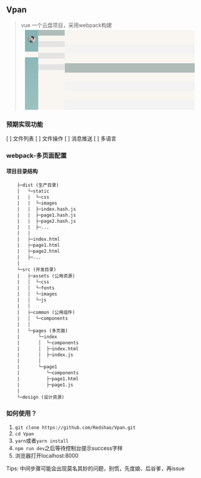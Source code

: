 ## Vpan
> vue 一个云盘项目，采用webpack构建
![Vpan](design/home.png)
### 预期实现功能
[ ] 文件列表
[ ] 文件操作
[ ] 消息推送
[ ] 多语言
### webpack-多页面配置
#### 项目目录结构
```
    ├─dist (生产目录)
    |	└─static
    |	|  └─css
    |	|  └─images
    |	|  ├─index.hash.js
    |	|  ├─page1.hash.js
    |	|  ├─page2.hash.js
    |	|  ├─...
    |   |
    |   ├─index.html
    |   ├─page1.html
    |   ├─page2.html
    |   ├─...
    |
    └─src (开发目录)
    |   ├─assets (公用资源)
    |   │  └─css
    |   │  └─fonts
    |   │  └─images
    |   │  └─js
    |   │
    |   ├─common (公用组件)
    |   │  └─components
    |   │
    |   └─pages (多页面)
    |       └─index
    |       │  └─components
    |       │  ├─index.html
    |       │  ├─index.js
    |       │
    |       └─page1
    |          └─components
    |          ├─page1.html
    |          ├─page1.js
    |
    └─design (设计资源)
```
### 如何使用？
1. `git clone https://github.com/Redshao/Vpan.git`
2. `cd Vpan`
3. `yarn`或者`yarn install`
4. `npm run dev`之后等待控制台提示success字样
5. 浏览器打开localhost:8000

Tips: 中间步骤可能会出现莫名其妙的问题，别慌，先度娘、后谷爹，再issue
